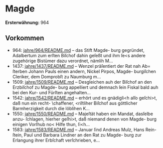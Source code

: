 # Magde

**Ersterwähnung:** 964

## Vorkommen
- 964: [jahre/964/README.md](../jahre/964/README.md) – das Stift Magde-
burg gegründet, Adalbertum zum erſten Biſchof dahin
geſeßt und ihm ſe<s andere zugehörige Bistümer dazu
verordnet, nämlih M...
- 1437: [jahre/1437/README.md](../jahre/1437/README.md) – Wenzel präſentiert der Rat nah Ab=
ſterben Johann Pauls einen andern, Nickel Pirpos, Magde-
burgiſchen Cleriker, dem Domprobſt zu Naumburg m...
- 1509: [jahre/1509/README.md](../jahre/1509/README.md) – Desgleichen auh der Biſchof an den Erzbiſchof zu Magde-
burg appelliert und demnach ſein Fiskal bald auh bei
den Kur- und Fürſten angehalten...
- 1542: [jahre/1542/README.md](../jahre/1542/README.md) – erhört und es gnädigli<h alſo geſchi>t, daß nun ein recht-
\chaffener, <riſtliher Biſchof aus göttlicher Barmherzigkeit
durch die löblihen K...
- 1550: [jahre/1550/README.md](../jahre/1550/README.md) – Majeſtät haben ein Mandat, dasſelbe anzu-
ſchlagen, hierher geſhi>t, daß niemand denen von Magde-
burg einigen Vorſhub no< Hilfe thun, ſi<h...
- 1583: [jahre/1583/README.md](../jahre/1583/README.md) – Januar ſind Andreas Mulz, Hans Rein-
ſtein, Paul und Barbara Lindner an den Rat zu Magde-
burg zur Erlangung ihrer Erbſchaft verſchrieben, e...
